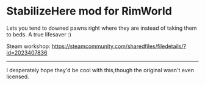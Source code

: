 # StabilizeHere mod for RimWorld

Lets you tend to downed pawns right where they are instead of taking them to beds.
A true lifesaver :)

Steam workshop: https://steamcommunity.com/sharedfiles/filedetails/?id=2023407836

---
I desperately hope they'd be cool with this,though the original wasn't even licensed.
